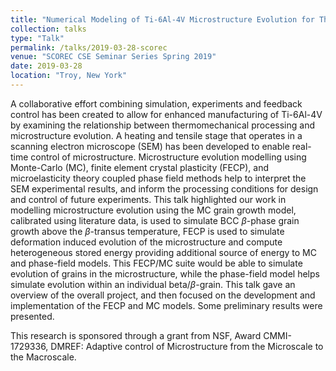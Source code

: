 ```yaml
---
title: "Numerical Modeling of Ti-6Al-4V Microstructure Evolution for Thermomechanical Process Control"
collection: talks
type: "Talk"
permalink: /talks/2019-03-28-scorec
venue: "SCOREC CSE Seminar Series Spring 2019"
date: 2019-03-28
location: "Troy, New York"
---
```


A collaborative effort combining simulation, experiments and feedback control has been created to allow for enhanced manufacturing of Ti-6Al-4V by examining the relationship between thermomechanical processing and microstructure evolution. A heating and tensile stage that operates in a scanning electron microscope (SEM) has been developed to enable real-time control of microstructure. Microstructure evolution modelling using Monte-Carlo (MC), finite element crystal plasticity (FECP), and microelasticity theory coupled phase field methods help to interpret the SEM experimental results, and inform the processing conditions for design and control of future experiments. This talk highlighted our work in modelling microstructure evolution using the MC grain growth model, calibrated using literature data, is used to simulate BCC $\beta$-phase grain growth above the $\beta$-transus temperature, FECP is used to simulate deformation induced evolution of the microstructure and compute heterogeneous stored energy providing additional source of energy to MC and phase-field models. This FECP/MC suite would be able to simulate evolution of grains in the microstructure, while the phase-field model helps simulate evolution within an individual beta/$\beta$-grain. This talk gave an overview of the overall project, and then focused on the development and implementation of the FECP and MC models. Some preliminary results were presented.

This research is sponsored through a grant from NSF, Award CMMI-1729336, DMREF: Adaptive control of Microstructure from the Microscale to the Macroscale. 